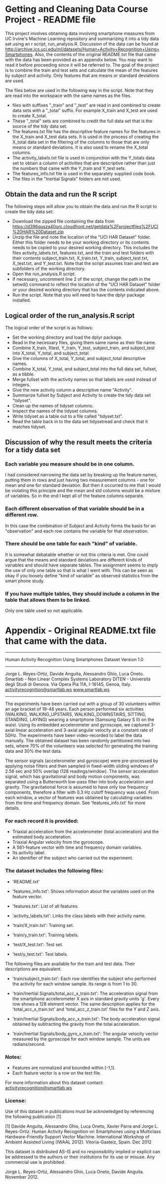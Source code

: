 # Getting and Cleaning Data Course Project - README file 

This project involves obtaining data involving smartphone measures from UC Irvine's Machine Learning repository and summarizing it into a tidy data set 
using an r script, run_analysis.R. Discussion of the data can be found at http://archive.ics.uci.edu/ml/datasets/Human+Activity+Recognition+Using+Smartphones. 
Also, the contents of the original README.txt file that came with the data has been provided as an appendix below. You may want to read it before proceeding
since it will be referred to. The goal of the project is to combine the train and test sets and calculate the mean of the features by subject and activity. Only features 
that are means or standard deviations are used. 

The files below are used in the following way in the script. Note that they are read into the workspace with the same names as the files. 
* files with suffixes "_train" and "_test" are read in and combined to create data sets with a "_total" suffix. For example X_train and X_test are used to create X_total.
* These "_total" sets are combined to credit the full data set that is the source of the tidy data set.
* The features.txt file has the descriptive feature names for the features in the X_train and X_test data sets. It is used in the process of creating the X_total data set
  in the filtering of the columns to those that are only means or standard deviations. It is also used to rename the X_total columns.
* The activity_labels.txt file is used in conjunction with the Y_totals data set to obtain a column of activities that are descriptive rather than just the numbers that
  came with the Y_train and Y_test sets.
* The features_info.txt file is used in the separately supplied code book.
* The files in the "Inertial Signals" folders are not used. 

## Obtain the data and run the R script 

The following steps will allow you to obtain the data and run the R script to create the tidy data set:
* Download the zipped file containing the data from https://d396qusza40orc.cloudfront.net/getdata%2Fprojectfiles%2FUCI%20HAR%20Dataset.zip
* Unzip the file and note the location of the "UCI HAR Dataset" folder. Either this folder needs to be your working directory or its contents needs to be copied to your desired working directory. This includes the files activity_labels.txt, features.txt, and the  train and test folders with their contents subject_train.txt, X_train.txt, Y_train, subject_test.txt, X_test.txt, and Y_test.txt. Note that the script assumes train and test are subfolders of the working directory.
* Open the run_analysis.R script.
* If necessary, uncomment line 2 of the script, change the path in the setwd() command to reflect the location of the "UCI HAR Dataset" folder or your desired working directory that has the contents indicated above. 
* Run the script. Note that you will need to have the dplyr package installed.


## Logical order of the run_analysis.R script 

The logical order of the script is as follows:
* Set the working directory and load the dplyr package.
* Read in the necessary files, giving them same name as their file name.
* Combine X_train, Xtest, Y_train, Y_test, subject_train, and subject_test into X_total, Y_total, and subject_total.
* Give the columns of X_total, Y_total, and subject_total descriptive names.
* Combine X_total, Y_total, and subject_total into the full data set, fullset, as a tibble.
* Merge fullset with the activity names so that labels are used instead of integers.
* Give the new activity column a descriptive name "Activity".
* Summarize fullset by Subject and Activity to create the tidy data set "tidyset".
* Clean up the names of tidyset columns.
* Inspect the names of the tidyset columns.
* Write tidyset as a table out to a file called "tidyset.txt".
* Read the table back in to the data set tidysetread and check that it matches tidyset.

## Discussion of why the result meets the criteria for a tidy data set
### Each variable you measure should be in one column.
I had considered narrowing the data set by breaking up the feature names, putting them in rows and just having two measurement columns - one for mean and one for standard deviation.
But then it occurred to me that I would be violating this principle and the mean and std columns would be a mixture of variables. So in the end I kept all of the feature columns separate.
### Each different observation of that variable should be in a different row.
In this case the combination of Subject and Activity forms the basis for an "observation" and each row contains the variable for that observation.
### There should be one table for each "kind" of variable.
It is somewhat debatable whether or not this criteria is met. One could argue that the means and standard deviations are different kinds of variables and should have separate tables. The
assignment seems to imply the use of only one table so that is what I went with. This can be seen as okay if you loosely define "kind of variable" as observed statistics from the
smart phone study.
### If you have multiple tables, they should include a column in the table that allows them to be linked.
Only one table used so not applicable.

# Appendix - Original README.txt file that came with the data.
___
Human Activity Recognition Using Smartphones Dataset
Version 1.0
___
Jorge L. Reyes-Ortiz, Davide Anguita, Alessandro Ghio, Luca Oneto.
Smartlab - Non Linear Complex Systems Laboratory
DITEN - Università degli Studi di Genova.
Via Opera Pia 11A, I-16145, Genoa, Italy.
activityrecognition@smartlab.ws
www.smartlab.ws
___

The experiments have been carried out with a group of 30 volunteers within an age bracket of 19-48 years. Each person performed six activities (WALKING, WALKING_UPSTAIRS, WALKING_DOWNSTAIRS, SITTING, STANDING, LAYING) wearing a smartphone (Samsung Galaxy S II) on the waist. Using its embedded accelerometer and gyroscope, we captured 3-axial linear acceleration and 3-axial angular velocity at a constant rate of 50Hz. The experiments have been video-recorded to label the data manually. The obtained dataset has been randomly partitioned into two sets, where 70% of the volunteers was selected for generating the training data and 30% the test data. 

The sensor signals (accelerometer and gyroscope) were pre-processed by applying noise filters and then sampled in fixed-width sliding windows of 2.56 sec and 50% overlap (128 readings/window). The sensor acceleration signal, which has gravitational and body motion components, was separated using a Butterworth low-pass filter into body acceleration and gravity. The gravitational force is assumed to have only low frequency components, therefore a filter with 0.3 Hz cutoff frequency was used. From each window, a vector of features was obtained by calculating variables from the time and frequency domain. See 'features_info.txt' for more details. 

### For each record it is provided:

- Triaxial acceleration from the accelerometer (total acceleration) and the estimated body acceleration.
- Triaxial Angular velocity from the gyroscope. 
- A 561-feature vector with time and frequency domain variables. 
- Its activity label. 
- An identifier of the subject who carried out the experiment.

### The dataset includes the following files:

- 'README.txt'

- 'features_info.txt': Shows information about the variables used on the feature vector.

- 'features.txt': List of all features.

- 'activity_labels.txt': Links the class labels with their activity name.

- 'train/X_train.txt': Training set.

- 'train/y_train.txt': Training labels.

- 'test/X_test.txt': Test set.

- 'test/y_test.txt': Test labels.

The following files are available for the train and test data. Their descriptions are equivalent. 

- 'train/subject_train.txt': Each row identifies the subject who performed the activity for each window sample. Its range is from 1 to 30. 

- 'train/Inertial Signals/total_acc_x_train.txt': The acceleration signal from the smartphone accelerometer X axis in standard gravity units 'g'. Every row shows a 128 element vector. The same description applies for the 'total_acc_x_train.txt' and 'total_acc_z_train.txt' files for the Y and Z axis. 

- 'train/Inertial Signals/body_acc_x_train.txt': The body acceleration signal obtained by subtracting the gravity from the total acceleration. 

- 'train/Inertial Signals/body_gyro_x_train.txt': The angular velocity vector measured by the gyroscope for each window sample. The units are radians/second. 

### Notes: 

- Features are normalized and bounded within [-1,1].
- Each feature vector is a row on the text file.

For more information about this dataset contact: activityrecognition@smartlab.ws

### License:

Use of this dataset in publications must be acknowledged by referencing the following publication [1] 

[1] Davide Anguita, Alessandro Ghio, Luca Oneto, Xavier Parra and Jorge L. Reyes-Ortiz. Human Activity Recognition on Smartphones using a Multiclass Hardware-Friendly Support Vector Machine. International Workshop of Ambient Assisted Living (IWAAL 2012). Vitoria-Gasteiz, Spain. Dec 2012

This dataset is distributed AS-IS and no responsibility implied or explicit can be addressed to the authors or their institutions for its use or misuse. Any commercial use is prohibited.

Jorge L. Reyes-Ortiz, Alessandro Ghio, Luca Oneto, Davide Anguita. November 2012.


